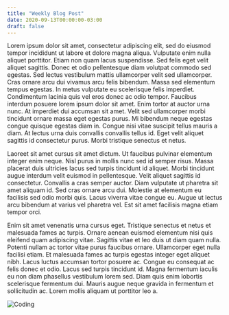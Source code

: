 ```yaml
---
title: "Weekly Blog Post"
date: 2020-09-13T00:00:00-03:00
draft: false
---
```


Lorem ipsum dolor sit amet, consectetur adipiscing elit, sed do eiusmod tempor incididunt ut labore et dolore magna aliqua. Vulputate enim nulla aliquet porttitor. Etiam non quam lacus suspendisse. Sed felis eget velit aliquet sagittis. Donec et odio pellentesque diam volutpat commodo sed egestas. Sed lectus vestibulum mattis ullamcorper velit sed ullamcorper. Cras ornare arcu dui vivamus arcu felis bibendum. Massa sed elementum tempus egestas. In metus vulputate eu scelerisque felis imperdiet. Condimentum lacinia quis vel eros donec ac odio tempor. Faucibus interdum posuere lorem ipsum dolor sit amet. Enim tortor at auctor urna nunc. At imperdiet dui accumsan sit amet. Velit sed ullamcorper morbi tincidunt ornare massa eget egestas purus. Mi bibendum neque egestas congue quisque egestas diam in. Congue nisi vitae suscipit tellus mauris a diam. At lectus urna duis convallis convallis tellus id. Eget velit aliquet sagittis id consectetur purus. Morbi tristique senectus et netus.

Laoreet sit amet cursus sit amet dictum. Ut faucibus pulvinar elementum integer enim neque. Nisl purus in mollis nunc sed id semper risus. Massa placerat duis ultricies lacus sed turpis tincidunt id aliquet. Morbi tincidunt augue interdum velit euismod in pellentesque. Velit aliquet sagittis id consectetur. Convallis a cras semper auctor. Diam vulputate ut pharetra sit amet aliquam id. Sed cras ornare arcu dui. Molestie at elementum eu facilisis sed odio morbi quis. Lacus viverra vitae congue eu. Augue ut lectus arcu bibendum at varius vel pharetra vel. Est sit amet facilisis magna etiam tempor orci.

Enim sit amet venenatis urna cursus eget. Tristique senectus et netus et malesuada fames ac turpis. Ornare aenean euismod elementum nisi quis eleifend quam adipiscing vitae. Sagittis vitae et leo duis ut diam quam nulla. Potenti nullam ac tortor vitae purus faucibus ornare. Ullamcorper eget nulla facilisi etiam. Et malesuada fames ac turpis egestas integer eget aliquet nibh. Lacus luctus accumsan tortor posuere ac. Congue eu consequat ac felis donec et odio. Lacus sed turpis tincidunt id. Magna fermentum iaculis eu non diam phasellus vestibulum lorem sed. Diam quis enim lobortis scelerisque fermentum dui. Mauris augue neque gravida in fermentum et sollicitudin ac. Lorem mollis aliquam ut porttitor leo a.

![Coding](https://cdn.pixabay.com/photo/2018/06/16/00/07/code-3477973_1280.jpg)
